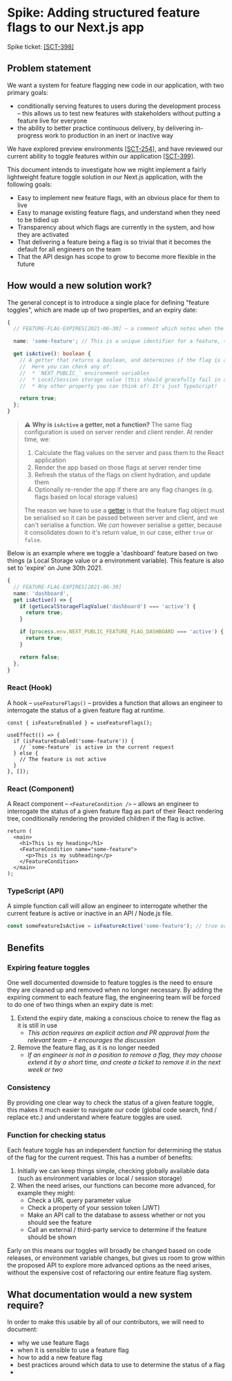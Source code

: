 # Spike: Adding structured feature flags to our Next.js app

Spike ticket: [[SCT-398]](https://hackney.atlassian.net/browse/SCT-398)

## Problem statement

We want a system for feature flagging new code in our application, with two primary goals:

- conditionally serving features to users during the development process – this allows us to test new features with stakeholders without putting a feature live for everyone
- the ability to better practice continuous delivery, by delivering in-progress work to production in an inert or inactive way

We have explored preview environments [[SCT-254]](https://hackney.atlassian.net/browse/SCT-254), and have reviewed our current ability to toggle features within our application [[SCT-399]](https://hackney.atlassian.net/browse/SCT-399).

This document intends to investigate how we might implement a fairly lightweight feature toggle solution in our Next.js application, with the following goals:

- Easy to implement new feature flags, with an obvious place for them to live
- Easy to manage existing feature flags, and understand when they need to be tidied up
- Transparency about which flags are currently in the system, and how they are activated
- That delivering a feature being a flag is so trivial that it becomes the default for all engineers on the team
- That the API design has scope to grow to become more flexible in the future

## How would a new solution work?

The general concept is to introduce a single place for defining "feature toggles", which are made up of two properties, and an expiry date:

```ts
{
  // FEATURE-FLAG-EXPIRES[2021-06-30] – a comment which notes when the feature toggle should be removed (this will cause an ESLint failure if the date is in the past)

  name: 'some-feature'; // This is a unique identifier for a feature, that can be used later in code to reference it

  get isActive(): boolean {
    // A getter that returns a boolean, and determines if the flag is active or not.
    //  Here you can check any of:
    //  * `NEXT_PUBLIC_` environment variables
    //  * Local/Session storage value (this should gracefully fail in a non-browser environment)
    //  * Any other property you can think of! It's just TypeScript!

    return true;
  };
}
```

> ⚠️ **Why is `isActive` a getter, not a function?** The same flag configuration is used on server render and client render. At render time, we:
>
> 1. Calculate the flag values on the server and pass them to the React application
> 2. Render the app based on those flags at server render time
> 3. Refresh the status of the flags on client hydration, and update them
> 4. Optionally re-render the app if there are any flag changes (e.g. flags based on local storage values)
>
> The reason we have to use a [getter](https://developer.mozilla.org/en-US/docs/Web/JavaScript/Reference/Functions/get) is that the feature flag object must be serialised so it can be passed between server and client, and we can't serialise a function. We _can_ however serialise a getter, because it consolidates down to it's return value, in our case, either `true` or `false`.

Below is an example where we toggle a 'dashboard' feature based on two things (a Local Storage value or a environment variable). This feature is also set to 'expire' on June 30th 2021.

```ts
{
  // FEATURE-FLAG-EXPIRES[2021-06-30]
  name: 'dashboard',
  get isActive() => {
    if (getLocalStorageFlagValue('dashboard') === 'active') {
      return true;
    }

    if (process.env.NEXT_PUBLIC_FEATURE_FLAG_DASHBOARD === 'active') {
      return true;
    }

    return false;
  },
}
```

### React (Hook)

A hook – `useFeatureFlags()` – provides a function that allows an engineer to interrogate the status of a given feature flag at runtime.

```tsx
const { isFeatureEnabled } = useFeatureFlags();

useEffect(() => {
  if (isFeatureEnabled('some-feature')) {
    // `some-feature` is active in the current request
  } else {
    // The feature is not active
  }
}, []);
```

### React (Component)

A React component – `<FeatureCondition />` – allows an engineer to interrogate the status of a given feature flag as part of their React rendering tree, conditionally rendering the provided children if the flag is active.

```tsx
return (
  <main>
    <h1>This is my heading</h1>
    <FeatureCondition name="some-feature">
      <p>This is my subheading</p>
    </FeatureCondition>
  </main>
);
```

### TypeScript (API)

A simple function call will allow an engineer to interrogate whether the current feature is active or inactive in an API / Node.js file.

```ts
const someFeatureIsActive = isFeatureActive('some-feature'); // true or false
```

## Benefits

### Expiring feature toggles

One well documented downside to feature toggles is the need to ensure they are cleaned up and removed when no longer necessary. By adding the expiring comment to each feature flag, the engineering team will be forced to do one of two things when an expiry date is met:

1. Extend the expiry date, making a conscious choice to renew the flag as it is still in use
   - _This action requires an explicit action and PR approval from the relevant team – it encourages the discussion_
2. Remove the feature flag, as it is no longer needed
   - _If an engineer is not in a position to remove a flag, they may choose extend it by a short time, and create a ticket to remove it in the next week or two_

### Consistency

By providing one clear way to check the status of a given feature toggle, this makes it much easier to navigate our code (global code search, find / replace etc.) and understand where feature toggles are used.

### Function for checking status

Each feature toggle has an independent function for determining the status of the flag for the current request. This has a number of benefits:

1. Initially we can keep things simple, checking globally available data (such as environment variables or local / session storage)
2. When the need arises, our functions can become more advanced, for example they might:
   - Check a URL query parameter value
   - Check a property of your session token (JWT)
   - Make an API call to the database to assess whether or not you should see the feature
   - Call an external / third-party service to determine if the feature should be shown

Early on this means our toggles will broadly be changed based on code releases, or environment variable changes, but gives us room to grow within the proposed API to explore more advanced options as the need arises, without the expensive cost of refactoring our entire feature flag system.

## What documentation would a new system require?

In order to make this usable by all of our contributors, we will need to document:

- why we use feature flags
- when it is sensible to use a feature flag
- how to add a new feature flag
- best practices around which data to use to determine the status of a flag
-
